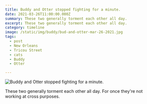 ```yaml
---
title: Buddy and Otter stopped fighting for a minute.
date: 2021-03-26T11:00:00.000Z
summary: These two generally torment each other all day. 
excerpt: These two generally torment each other all day. 
category: timeline
image: /static/img/buddy/bud-and-otter-mar-26-2021.jpg
tags:
  - post 
  - New Orleans
  - Tricou Street
  - cats 
  - Buddy
  - Otter

---
```


![Buddy and Otter stopped fighting for a minute.](/static/img/buddy/bud-and-otter-mar-26-2021.jpg "Buddy and Otter stopped fighting for a minute.")

These two generally torment each other all day. For once they're not working at cross purposes.